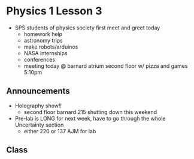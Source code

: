 # Physics 1 Lesson 3
- SPS students of physics society first meet and greet today
  - homework help 
  - astronomy trips
  - make robots/arduinos
  - NASA internships
  - conferences 
  - meeting today @ barnard atrium second floor w/ pizza and games 5:10pm
## Announcements
- Holography show!!
  - second floor barnard 215 shutting down this weekend
- Pre-lab is LONG for next week, have to go through the whole Uncertainty section
  - either 220 or 137 AJM for lab
## Class


